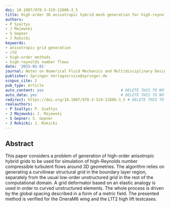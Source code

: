 ```yaml
---
doi: 10.1007/978-3-319-12886-3_5
title: High-order 3D anisotropic hybrid mesh generation for high-reynolds number flows
authors:
- P Szaltys
- J Majewski
- S Gepner
- J Rokicki
keywords:
- anisotropic grid generation
- cfd
- high-order methods
- high-reynolds number flows
date: '2015-01-01'
journal: Notes on Numerical Fluid Mechanics and Multidisciplinary Design
publisher: Springer Verlagservice@springer.de
scopus_cite: 2
pub_type: Article
auto_content: yes                                  # DELETE THIS TO NOT AUTO GENERATE CONTENT
auto_data: yes                                     # DELETE THIS TO NOT AUTO GENERATE METADATA
redirect: https://doi.org/10.1007/978-3-319-12886-3_5 # DELETE THIS TO NOT REDIRECT
realauthors:
- P Szaltys: P. Szałtys
- J Majewski: J. Majewski
- S Gepner: S. Gepner
- J Rokicki: J. Rokicki
---
```



## Abstract
This paper considers a problem of generation of high-order anisotropic hybrid grids to be used for simulation of high-Reynolds number compressible turbulent flows around 3D geometries. The algorithm relies on generating a curvilinear structural grid in the boundary layer region, separately from the usual low-order unstructured grid in the rest of the computational domain. A grid deformator based on an elastic analogy is used in order to curved unstructured elements. The whole process is driven by the global spacing described in a form of a metric field. The presented method is verified for the OneraM6 wing and the L1T2 high lift testcases.
